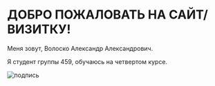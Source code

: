 # ДОБРО ПОЖАЛОВАТЬ НА САЙТ/ВИЗИТКУ!

Меня зовут, Волоско Александр Александрович.

Я студент группы 459, обучаюсь на четвертом курсе.


![подпись](https://user-images.githubusercontent.com/114470459/192462413-507889b5-bce8-4553-9a6d-48cff299298c.png)
